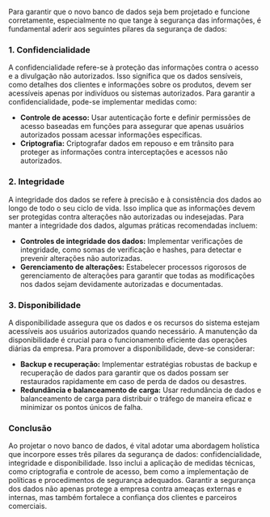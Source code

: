 Para garantir que o novo banco de dados seja bem projetado e funcione corretamente, especialmente no que tange à segurança das informações, é fundamental aderir aos seguintes pilares da segurança de dados:

### 1. Confidencialidade

A confidencialidade refere-se à proteção das informações contra o acesso e a divulgação não autorizados. Isso significa que os dados sensíveis, como detalhes dos clientes e informações sobre os produtos, devem ser acessíveis apenas por indivíduos ou sistemas autorizados. Para garantir a confidencialidade, pode-se implementar medidas como:

- **Controle de acesso:** Usar autenticação forte e definir permissões de acesso baseadas em funções para assegurar que apenas usuários autorizados possam acessar informações específicas.
- **Criptografia:** Criptografar dados em repouso e em trânsito para proteger as informações contra interceptações e acessos não autorizados.
  
### 2. Integridade

A integridade dos dados se refere à precisão e à consistência dos dados ao longo de todo o seu ciclo de vida. Isso implica que as informações devem ser protegidas contra alterações não autorizadas ou indesejadas. Para manter a integridade dos dados, algumas práticas recomendadas incluem:

- **Controles de integridade dos dados:** Implementar verificações de integridade, como somas de verificação e hashes, para detectar e prevenir alterações não autorizadas.
- **Gerenciamento de alterações:** Estabelecer processos rigorosos de gerenciamento de alterações para garantir que todas as modificações nos dados sejam devidamente autorizadas e documentadas.
  
### 3. Disponibilidade

A disponibilidade assegura que os dados e os recursos do sistema estejam acessíveis aos usuários autorizados quando necessário. A manutenção da disponibilidade é crucial para o funcionamento eficiente das operações diárias da empresa. Para promover a disponibilidade, deve-se considerar:

- **Backup e recuperação:** Implementar estratégias robustas de backup e recuperação de dados para garantir que os dados possam ser restaurados rapidamente em caso de perda de dados ou desastres.
- **Redundância e balanceamento de carga:** Usar redundância de dados e balanceamento de carga para distribuir o tráfego de maneira eficaz e minimizar os pontos únicos de falha.

### Conclusão

Ao projetar o novo banco de dados, é vital adotar uma abordagem holística que incorpore esses três pilares da segurança de dados: confidencialidade, integridade e disponibilidade. Isso inclui a aplicação de medidas técnicas, como criptografia e controle de acesso, bem como a implementação de políticas e procedimentos de segurança adequados. Garantir a segurança dos dados não apenas protege a empresa contra ameaças externas e internas, mas também fortalece a confiança dos clientes e parceiros comerciais.